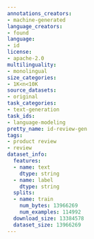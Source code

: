 ```yaml
---
annotations_creators:
- machine-generated
language_creators:
- found
language:
- id
license:
- apache-2.0
multilinguality:
- monolingual
size_categories:
- 1K<n<10K
source_datasets:
- original
task_categories:
- text-generation
task_ids:
- language-modeling
pretty_name: id-review-gen
tags:
- product review
- review
dataset_info:
  features:
  - name: text
    dtype: string
  - name: label
    dtype: string
  splits:
  - name: train
    num_bytes: 13966269
    num_examples: 114992
  download_size: 13384578
  dataset_size: 13966269
---
```

